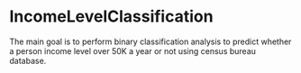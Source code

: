 # IncomeLevelClassification
The main goal is to perform binary classification analysis to predict whether a person income level over 50K a year or not using census bureau database.
